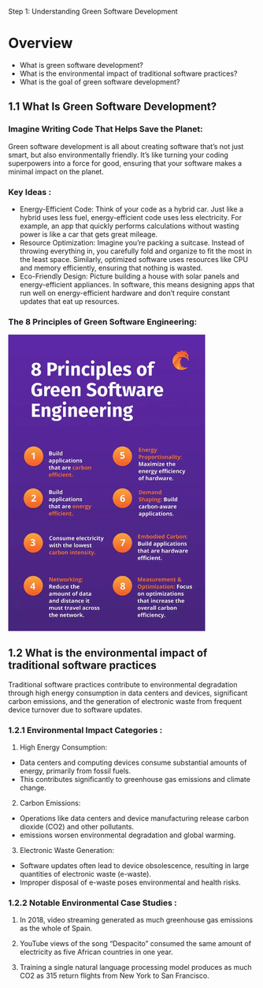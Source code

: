 Step 1: Understanding Green Software Development

# **Overview**

- What is green software development?
- What is the environmental impact of traditional software practices?
- What is the goal of green software development?

## **1.1 What Is Green Software Development?**

### **Imagine Writing Code That Helps Save the Planet:**
Green software development is all about creating software that’s not just smart, but also environmentally friendly. It’s like turning your coding superpowers into a force for good, ensuring that your software makes a minimal impact on the planet.

### **Key Ideas :**

- Energy-Efficient Code: Think of your code as a hybrid car. Just like a hybrid uses less fuel, energy-efficient code uses less electricity. For example, an app that quickly performs calculations without wasting power is like a car that gets great mileage.
- Resource Optimization: Imagine you’re packing a suitcase. Instead of throwing everything in, you carefully fold and organize to fit the most in the least space. Similarly, optimized software uses resources like CPU and memory efficiently, ensuring that nothing is wasted.
- Eco-Friendly Design: Picture building a house with solar panels and energy-efficient appliances. In software, this means designing apps that run well on energy-efficient hardware and don’t require constant updates that eat up resources.

### **The 8 Principles of Green Software Engineering:**
<img src="./images/pic2.png" alt="Green Web Developmen" width="400">

## **1.2 What is the environmental impact of traditional software practices**
Traditional software practices contribute to environmental degradation through high energy consumption in data centers and devices, significant carbon emissions, and the generation of electronic waste from frequent device turnover due to software updates.

### **1.2.1 Environmental Impact Categories :**

1. High Energy Consumption:

- Data centers and computing devices consume substantial amounts of energy, primarily from fossil fuels.
- This contributes significantly to greenhouse gas emissions and climate change.
  
2. Carbon Emissions:

- Operations like data centers and device manufacturing release carbon dioxide (CO2) and other pollutants.
- emissions worsen environmental degradation and global warming.
  
3. Electronic Waste Generation:

- Software updates often lead to device obsolescence, resulting in large quantities of electronic waste (e-waste).
- Improper disposal of e-waste poses environmental and health risks.

### **1.2.2 Notable Environmental Case Studies :**

1. In 2018, video streaming generated as much greenhouse gas emissions as the whole of Spain.

2. YouTube views of the song “Despacito” consumed the same amount of electricity as five African countries in one year.

3. Training a single natural language processing model produces as much CO2 as 315 return flights from New York to San Francisco.





